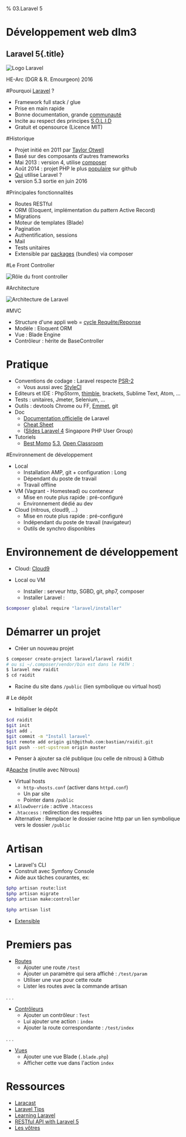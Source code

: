 % 03.Laravel 5

# Développement web dlm3

## Laravel 5{.title}

![Logo Laravel](src/img/laravel-logo-big.png)

<footer>HE-Arc (DGR & R. Emourgeon) 2016</footer>

#Pourquoi [Laravel](https://laravel.com/) ?

* Framework full stack / glue
* Prise en main rapide
* Bonne documentation, grande [communauté](http://laravel.io/forum)
* Incite au respect des principes [S.O.L.I.D](http://fr.wikipedia.org/wiki/SOLID_(informatique))
* Gratuit et opensource (Licence MIT)

#Historique

* Projet initié en 2011 par [Taylor Otwell](http://taylorotwell.com/)
* Basé sur des composants d'autres frameworks
* Mai 2013 : version 4, utilise [composer](https://getcomposer.org/)
* Août 2014 : projet PHP le plus [populaire](https://github.com/search?l=PHP&q=stars%3A%3E0&ref=searchresults&type=Repositories) sur github
* [Qui](http://builtwithlaravel.com/) utilise Laravel ?
* version 5.3 sortie en juin 2016

#Principales fonctionnalités

* Routes RESTful
* ORM (Eloquent, implémentation du pattern Active Record)
* Migrations
* Moteur de templates (Blade)
* Pagination
* Authentification, sessions
* Mail
* Tests unitaires
* Extensible par [packages](http://packalyst.com/) (bundles) via composer

#Le Front Controller

![Rôle du front controller](src/img/front-ctrl.jpg "deux")

#Architecture

![Architecture de Laravel](src/img/laravel-architecture.jpg "trois")

#MVC

* Structure d'une appli web = [cycle Requête/Reponse](https://laravel.com/docs/master/lifecycle)
* Modèle : Eloquent ORM
* Vue : Blade Engine
* Contrôleur : hérite de BaseController

# Pratique

* Conventions de codage : Laravel respecte [PSR-2](https://laravel.com/docs/5.1/contributions#coding-style)
    * Vous aussi avec [StyleCI](https://styleci.io/)
* Editeurs et IDE : PhpStorm, [thimble](https://thimble.mozilla.org/fr/), brackets, Sublime Text, Atom, ...
* Tests : unitaires, Jmeter, Selenium, ...
* Outils : devtools Chrome ou FF, [Emmet](http://emmet.io/), git
* Doc
    * [Documentation officielle](https://laravel.com/docs/master) de Laravel
    * [Cheat Sheet](http://cheats.jesse-obrien.ca/)
    * ([Slides Laravel 4](http://fr.slideshare.net/sgphpug/intro-to-laravel-4) Singapore PHP User Group)
* Tutoriels
    * [Best Momo](http://laravel.sillo.org/laravel-5/) [5.3](http://laravel.sillo.org/laravel-5-3-les-nouveautes/), [Open Classroom](https://openclassrooms.com/courses/decouvrez-le-framework-php-laravel)

#Environnement de développement

* Local
    * Installation AMP, git + configuration : Long
    * Dépendant du poste de travail
    * Travail offline
* VM (Vagrant - Homestead) ou conteneur
    * Mise en route plus rapide : pré-configuré
    * Environnement dédié au dev
* Cloud (nitrous, cloud9, ...)
    * Mise en route plus rapide : pré-configuré
    * Indépendant du poste de travail (navigateur)
    * Outils de synchro disponibles

# Environnement de développement

* Cloud: [Cloud9](https://community.c9.io/t/laravel-5-3-installation-on-cloud9/9038)

* Local ou VM
    * Installer : serveur http, SGBD, git, php7, composer
    * Installer Laravel :

```bash
$composer global require "laravel/installer"
```

# Démarrer un projet

* Créer un nouveau projet

```bash
$ composer create-project laravel/laravel raidit
# ou si ~/.composer/vendor/bin est dans le PATH :
$ laravel new raidit
$ cd raidit
```

* Racine du site dans ``/public`` (lien symbolique ou virtual host)

# Le dépôt

* Initialiser le dépôt

```bash
$cd raidit
$git init
$git add .
$git commit -m "Install laravel"
$git remote add origin git@github.com:bastian/raidit.git
$git push --set-upstream origin master
```

* Penser à ajouter sa clé publique (ou celle de nitrous) à Github

#[Apache](https://help.ubuntu.com/lts/serverguide/httpd.html) (inutile avec Nitrous)

* Virtual hosts
    * `http-vhosts.conf` (activer dans `httpd.conf`)
    * Un par site
    * Pointer dans `/public`
* `AllowOverride` : active `.htaccess`
* `.htaccess` : redirection des requêtes
* Alternative : Remplacer le dossier racine http par un lien symbolique vers le dossier `/public`

# Artisan

* Laravel's CLI
* Construit avec Symfony Console
* Aide aux tâches courantes, ex:

```bash
$php artisan route:list
$php artisan migrate
$php artisan make:controller

$php artisan list
```

* [Extensible](https://laravel.com/docs/5.3/artisan)

# Premiers pas

* [Routes](https://laravel.com/docs/5.3/routing)
    * Ajouter une route `/test`
    * Ajouter un paramètre qui sera affiché : `/test/param`
    * Utiliser une vue pour cette route
    * Lister les routes avec la commande artisan

. . .

* [Contrôleurs](https://laravel.com/docs/5.3/controllers)
    * Ajouter un contrôleur : `Test`
    * Lui ajouter une action : `index`
    * Ajouter la route correspondante : `/test/index`

. . .

* [Vues](https://laravel.com/docs/5.3/views)
    * Ajouter une vue Blade (`.blade.php`)
    * Afficher cette vue dans l'action `index`

# Ressources

* [Laracast](https://laracasts.com/series/laravel-5-fundamentals)
* [Laravel Tips](https://laraveltips.wordpress.com/)
* [Learning Laravel](http://learninglaravel.net/tags/tutorials)
* [RESTful API with Laravel 5](http://www.tutorials.kode-blog.com/laravel-5-rest-api)
* [Les vôtres](https://projets-labinfo.he-arc.ch/projects/webdev/wiki/Ressources_devweb)



<style type="text/css">
    section.title,
    h1.title {diplay:none;}
    section#premiers-pas ul li ul li,
    section#pratique ul li  ul li{
    font-size: 70%;  
    }
</style>
